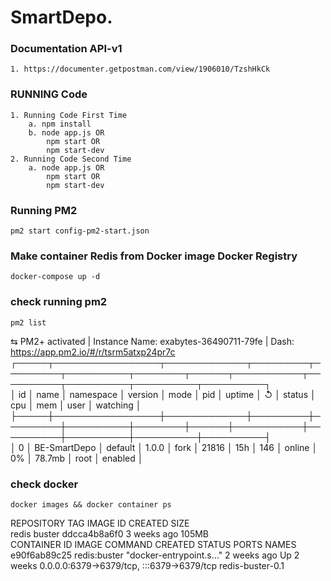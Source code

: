 # SmartDepo.
### Documentation API-v1

    1. https://documenter.getpostman.com/view/1906010/TzshHkCk

### RUNNING Code
    1. Running Code First Time
        a. npm install
        b. node app.js OR
            npm start OR
            npm start-dev
    2. Running Code Second Time
        a. node app.js OR
            npm start OR
            npm start-dev
### Running PM2
    pm2 start config-pm2-start.json    

### Make container Redis from Docker image Docker Registry
    docker-compose up -d 

### check running pm2
    pm2 list                                                                                                                                                                                                  
⇆ PM2+ activated | Instance Name: exabytes-36490711-79fe | Dash: https://app.pm2.io/#/r/tsrm5atxp24pr7c                                                                                                                             
┌─────┬─────────────────┬─────────────┬─────────┬─────────┬──────────┬────────┬──────┬───────────┬──────────┬──────────┬──────────┬──────────┐                                                                                      
│ id  │ name            │ namespace   │ version │ mode    │ pid      │ uptime │ ↺    │ status    │ cpu      │ mem      │ user     │ watching │                                                                                      
├─────┼─────────────────┼─────────────┼─────────┼─────────┼──────────┼────────┼──────┼───────────┼──────────┼──────────┼──────────┼──────────┤                                                                                      
│ 0   │ BE-SmartDepo    │ default     │ 1.0.0   │ fork    │ 21816    │ 15h    │ 146  │ online    │ 0%       │ 78.7mb   │ root     │ enabled  │  

### check docker
    docker images && docker container ps                                                                                                                                                                      
REPOSITORY   TAG       IMAGE ID       CREATED       SIZE                                                                                                                                                                            
redis        buster    ddcca4b8a6f0   3 weeks ago   105MB                                                                                                                                                                    
CONTAINER ID   IMAGE          COMMAND                  CREATED       STATUS       PORTS                                       NAMES                                                                                                 
e90f6ab89c25   redis:buster   "docker-entrypoint.s…"   2 weeks ago   Up 2 weeks   0.0.0.0:6379->6379/tcp, :::6379->6379/tcp   redis-buster-0.1             
                                                                                                                                                                                                   
